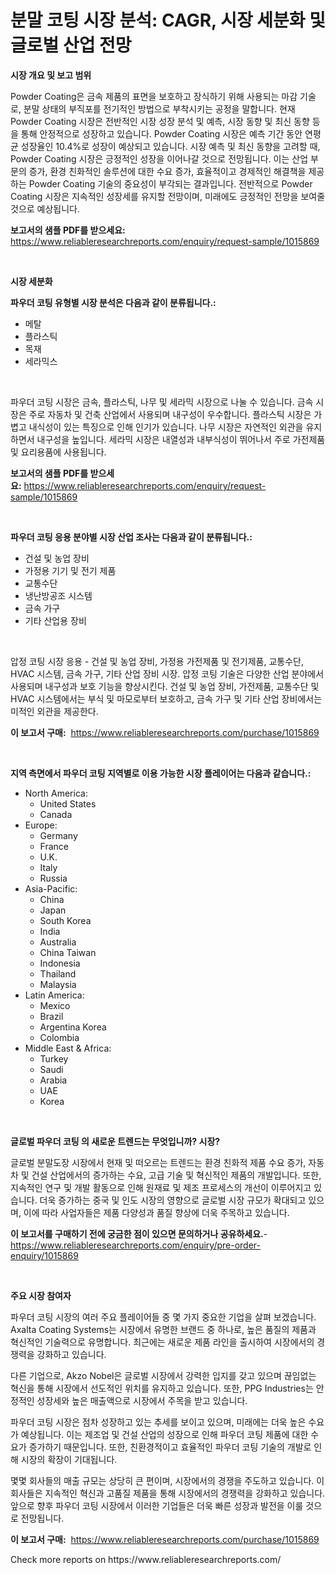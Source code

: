 <p><h1>분말 코팅 시장 분석: CAGR, 시장 세분화 및 글로벌 산업 전망</h1></p><p><strong>시장 개요 및 보고 범위</strong></p>
<p><p>Powder Coating은 금속 제품의 표면을 보호하고 장식하기 위해 사용되는 마감 기술로, 분말 상태의 부직포를 전기적인 방법으로 부착시키는 공정을 말합니다. 현재 Powder Coating 시장은 전반적인 시장 성장 분석 및 예측, 시장 동향 및 최신 동향 등을 통해 안정적으로 성장하고 있습니다. Powder Coating 시장은 예측 기간 동안 연평균 성장율인 10.4%로 성장이 예상되고 있습니다. 시장 예측 및 최신 동향을 고려할 때, Powder Coating 시장은 긍정적인 성장을 이어나갈 것으로 전망됩니다. 이는 산업 부문의 증가, 환경 친화적인 솔루션에 대한 수요 증가, 효율적이고 경제적인 해결책을 제공하는 Powder Coating 기술의 중요성이 부각되는 결과입니다. 전반적으로 Powder Coating 시장은 지속적인 성장세를 유지할 전망이며, 미래에도 긍정적인 전망을 보여줄 것으로 예상됩니다.</p></p>
<p><strong>보고서의 샘플 PDF를 받으세요:</strong> <a href="https://www.reliableresearchreports.com/enquiry/request-sample/1015869">https://www.reliableresearchreports.com/enquiry/request-sample/1015869</a></p>
<p>&nbsp;</p>
<p><strong>시장 세분화</strong></p>
<p><strong>파우더 코팅 유형별 시장 분석은 다음과 같이 분류됩니다.:</strong></p>
<p><ul><li>메탈</li><li>플라스틱</li><li>목재</li><li>세라믹스</li></ul></p>
<p>&nbsp;</p>
<p><p>파우더 코팅 시장은 금속, 플라스틱, 나무 및 세라믹 시장으로 나눌 수 있습니다. 금속 시장은 주로 자동차 및 건축 산업에서 사용되며 내구성이 우수합니다. 플라스틱 시장은 가볍고 내식성이 있는 특징으로 인해 인기가 있습니다. 나무 시장은 자연적인 외관을 유지하면서 내구성을 높입니다. 세라믹 시장은 내열성과 내부식성이 뛰어나서 주로 가전제품 및 요리용품에 사용됩니다.</p></p>
<p><strong>보고서의 샘플 PDF를 받으세요:</strong>&nbsp;<a href="https://www.reliableresearchreports.com/enquiry/request-sample/1015869">https://www.reliableresearchreports.com/enquiry/request-sample/1015869</a></p>
<p>&nbsp;</p>
<p><strong> 파우더 코팅 응용 분야별 시장 산업 조사는 다음과 같이 분류됩니다.:</strong></p>
<p><ul><li>건설 및 농업 장비</li><li>가정용 기기 및 전기 제품</li><li>교통수단</li><li>냉난방공조 시스템</li><li>금속 가구</li><li>기타 산업용 장비</li></ul></p>
<p>&nbsp;</p>
<p><p>압정 코팅 시장 응용 - 건설 및 농업 장비, 가정용 가전제품 및 전기제품, 교통수단, HVAC 시스템, 금속 가구, 기타 산업 장비 시장. 압정 코팅 기술은 다양한 산업 분야에서 사용되며 내구성과 보호 기능을 향상시킨다. 건설 및 농업 장비, 가전제품, 교통수단 및 HVAC 시스템에서는 부식 및 마모로부터 보호하고, 금속 가구 및 기타 산업 장비에서는 미적인 외관을 제공한다.</p></p>
<p><strong>이 보고서 구매:</strong>&nbsp; <a href="https://www.reliableresearchreports.com/purchase/1015869">https://www.reliableresearchreports.com/purchase/1015869</a></p>
<p>&nbsp;</p>
<p><strong>지역 측면에서 파우더 코팅 지역별로 이용 가능한 시장 플레이어는 다음과 같습니다.:</strong></p>
<p><ul>
    <li>
        North America:
        <ul>
            <li>United States</li>
            <li>Canada</li>
        </ul>
    </li>
    <li>
        Europe:
        <ul>
            <li>Germany</li>
            <li>France</li>
            <li>U.K.</li>
            <li>Italy</li>
            <li>Russia</li>
        </ul>
    </li>
    <li>
        Asia-Pacific:
        <ul>
            <li>China</li>
            <li>Japan</li>
            <li>South Korea</li>
            <li>India</li>
            <li>Australia</li>
            <li>China Taiwan</li>
            <li>Indonesia</li>
            <li>Thailand</li>
            <li>Malaysia</li>
        </ul>
    </li>
    <li>
        Latin America:
        <ul>
            <li>Mexico</li>
            <li>Brazil</li>
            <li>Argentina Korea</li>
            <li>Colombia</li>
        </ul>
    </li>
    <li>
        Middle East & Africa:
        <ul>
            <li>Turkey</li>
            <li>Saudi</li>
            <li>Arabia</li>
            <li>UAE</li>
            <li>Korea</li>
        </ul>
    </li>
    </ul></p>
<p>&nbsp;</p>
<p><strong>글로벌 파우더 코팅 의 새로운 트렌드는 무엇입니까? 시장?</strong></p>
<p><p>글로벌 분말도장 시장에서 현재 및 떠오르는 트렌드는 환경 친화적 제품 수요 증가, 자동차 및 건설 산업에서의 증가하는 수요, 고급 기술 및 혁신적인 제품의 개발입니다. 또한, 지속적인 연구 및 개발 활동으로 인해 원재료 및 제조 프로세스의 개선이 이루어지고 있습니다. 더욱 증가하는 중국 및 인도 시장의 영향으로 글로벌 시장 규모가 확대되고 있으며, 이에 따라 사업자들은 제품 다양성과 품질 향상에 더욱 주목하고 있습니다.</p></p>
<p><strong>이 보고서를 구매하기 전에 궁금한 점이 있으면 문의하거나 공유하세요.</strong>- <a href="https://www.reliableresearchreports.com/enquiry/pre-order-enquiry/1015869">https://www.reliableresearchreports.com/enquiry/pre-order-enquiry/1015869</a></p>
<p>&nbsp;</p>
<p><strong>주요 시장 참여자</strong></p>
<p><p>파우더 코팅 시장의 여러 주요 플레이어들 중 몇 가지 중요한 기업을 살펴 보겠습니다. Axalta Coating Systems는 시장에서 유명한 브랜드 중 하나로, 높은 품질의 제품과 혁신적인 기술력으로 유명합니다. 최근에는 새로운 제품 라인을 출시하여 시장에서의 경쟁력을 강화하고 있습니다.</p><p>다른 기업으로, Akzo Nobel은 글로벌 시장에서 강력한 입지를 갖고 있으며 끊임없는 혁신을 통해 시장에서 선도적인 위치를 유지하고 있습니다. 또한, PPG Industries는 안정적인 성장세와 높은 매출액으로 시장에서 주목을 받고 있습니다.</p><p>파우더 코팅 시장은 점차 성장하고 있는 추세를 보이고 있으며, 미래에는 더욱 높은 수요가 예상됩니다. 이는 제조업 및 건설 산업의 성장으로 인해 파우더 코팅 제품에 대한 수요가 증가하기 때문입니다. 또한, 친환경적이고 효율적인 파우더 코팅 기술의 개발로 인해 시장의 확장이 기대됩니다.</p><p>몇몇 회사들의 매출 규모는 상당히 큰 편이며, 시장에서의 경쟁을 주도하고 있습니다. 이 회사들은 지속적인 혁신과 고품질 제품을 통해 시장에서의 경쟁력을 강화하고 있습니다. 앞으로 향후 파우더 코팅 시장에서 이러한 기업들은 더욱 빠른 성장과 발전을 이룰 것으로 전망됩니다.</p></p>
<p><strong>이 보고서 구매:</strong>&nbsp;&nbsp;<a href="https://www.reliableresearchreports.com/purchase/1015869">https://www.reliableresearchreports.com/purchase/1015869</a></p>
<p>Check more reports on https://www.reliableresearchreports.com/</p>
